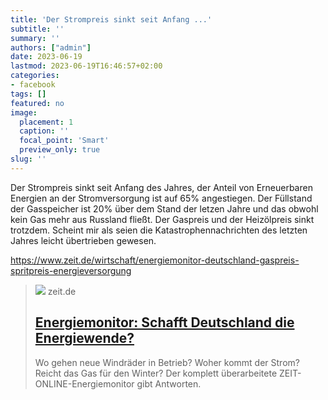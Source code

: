 ```yaml
---
title: 'Der Strompreis sinkt seit Anfang ...'
subtitle: ''
summary: ''
authors: ["admin"]
date: 2023-06-19
lastmod: 2023-06-19T16:46:57+02:00
categories:
- facebook
tags: []
featured: no
image:
  placement: 1
  caption: ''
  focal_point: 'Smart'
  preview_only: true
slug: ''
---
```

Der Strompreis sinkt seit Anfang des Jahres, der Anteil von Erneuerbaren Energien an der Stromversorgung ist auf 65% angestiegen. Der Füllstand der Gasspeicher ist 20% über dem Stand der letzen Jahre und das obwohl kein Gas mehr aus Russland fließt. Der Gaspreis und der Heizölpreis sinkt trotzdem. Scheint mir als seien die Katastrophennachrichten des letzten Jahres leicht übertrieben gewesen.

https://www.zeit.de/wirtschaft/energiemonitor-deutschland-gaspreis-spritpreis-energieversorgung
> [![](https://img.zeit.de/wirtschaft/2023-11/energiemonitor-deutschland-energieversorgung-teaserbild/wide__1300x731)](https://www.zeit.de/wirtschaft/energiemonitor-deutschland-gaspreis-spritpreis-energieversorgung)
> zeit.de
> ## [Energiemonitor: Schafft Deutschland die Energiewende?](https://www.zeit.de/wirtschaft/energiemonitor-deutschland-gaspreis-spritpreis-energieversorgung)
>
>Wo gehen neue Windräder in Betrieb? Woher kommt der Strom? Reicht das Gas für den Winter? Der komplett überarbeitete ZEIT-ONLINE-Energiemonitor gibt Antworten.


